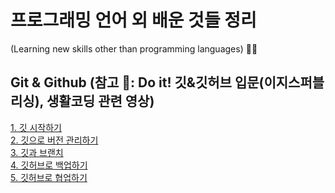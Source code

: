 # 프로그래밍 언어 외 배운 것들 정리
(Learning new skills other than programming languages) 🌼🦋

## Git & Github (참고 📕:  Do it! 깃&깃허브 입문(이지스퍼블리싱), 생활코딩 관련 영상)
[1. 깃 시작하기](https://github.com/Yejin-Carol/DailyPractice/blob/main/Etc./git.md) <br>
[2. 깃으로 버전 관리하기](https://github.com/Yejin-Carol/DailyPractice/blob/main/Etc./git1.md) <br>
[3. 깃과 브랜치](https://github.com/Yejin-Carol/DailyPractice/blob/main/Etc./git2.md) <br>
[4. 깃허브로 백업하기](https://github.com/Yejin-Carol/DailyPractice/blob/main/Etc./git3.md) <br>
[5. 깃허브로 협업하기](https://github.com/Yejin-Carol/DailyPractice/blob/main/Etc./git4.md) <br>
